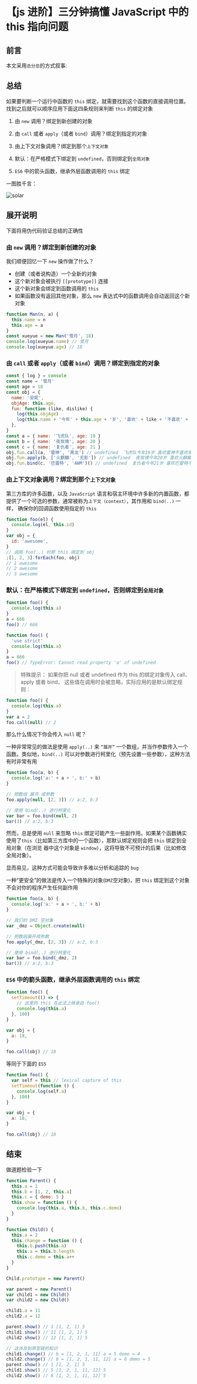 # 【js 进阶】三分钟搞懂 JavaScript 中的 this 指向问题

## 前言

本文采用`总分总`的方式叙事:

## 总结

如果要判断一个运行中函数的 `this` 绑定，就需要找到这个函数的直接调用位置。找到之后就可以顺序应用下面这四条规则来判断 `this` 的绑定对象

1. 由 `new` 调用？绑定到新创建的对象

2. 由 `call` 或者 `apply`（或者 `bind`）调用？绑定到指定的对象

3. 由上下文对象调用？绑定到那个`上下文对象`

4. 默认：在严格模式下绑定到 `undefined`，否则绑定到`全局对象`

5. `ES6` 中的箭头函数，继承外层函数调用的 `this` 绑定

一图胜千言：

![solar](../public/images/this.jpg)

## 展开说明

下面将用伪代码验证总结的正确性

### 由 `new` 调用？绑定到新创建的对象

我们顺便回忆一下 `new` 操作做了什么？

- 创建（或者说构造）一个全新的对象
- 这个新对象会被执行 `[[prototype]]` 连接
- 这个新对象会绑定到函数调用的 `this`
- 如果函数没有返回其他对象，那么 `new` 表达式中的函数调用会自动返回这个新对象

```js
function Man(n, a) {
  this.name = n
  this.age = a
}
const xueyue = new Man('雪月', 18)
console.log(xueyue.name) // 雪月
console.log(xueyue.age) // 18
```

### 由 `call` 或者 `apply`（或者 `bind`）调用？绑定到指定的对象

```js
const { log } = console
const name = '雪月'
const age = 18
const obj = {
  name: '安妮',
  objAge: this.age,
  fun: function (like, dislike) {
    log(this.objAge)
    log(this.name + '今年' + this.age + '岁', '喜欢' + like + '不喜欢' + dislike)
  },
}
const a = { name: '飞虎队', age: 19 }
const b = { name: '夜玫瑰', age: 20 }
const c = { name: '复仇者', age: 21 }
obj.fun.call(a, '雷神', '黑龙') // undefined  飞虎队今年19岁 喜欢雷神不喜欢黑龙
obj.fun.apply(b, ['火麒麟', '无影']) // undefined  夜玫瑰今年20岁 喜欢火麒麟不喜欢无影
obj.fun.bind(c, '巴雷特', 'AWM')() // undefined  复仇者今年21岁 喜欢巴雷特不喜欢AWM
```

### 由上下文对象调用？绑定到那个`上下文对象`

第三方库的许多函数，以及 `JavaScript` 语言和宿主环境中许多新的内置函数，都提供了一个可选的参数，通常被称为`上下文（context）`，其作用和 `bind(..)` 一样，
确保你的回调函数使用指定的 `this`

```js
function foo(el) {
  console.log(el, this.id)
}
var obj = {
  id: 'awesome',
}
// 调用 foo(..) 时把 this 绑定到 obj
;[1, 2, 3].forEach(foo, obj)
// 1 awesome
// 2 awesome
// 3 awesome
```

### 默认：在严格模式下绑定到 `undefined`，否则绑定到`全局对象`

```js
function foo() {
  console.log(this.a)
}
a = 666
foo() // 666
```

```js
function foo() {
  'use strict'
  console.log(this.a)
}
a = 666
foo() // TypeError: Cannot read property 'a' of undefined
```

> 特殊提示： 如果你把 null 或者 undefined 作为 this 的绑定对象传入 call、apply 或者 bind，
> 这些值在调用时会被忽略，实际应用的是默认绑定规则：

```js
function foo() {
  console.log(this.a)
}
var a = 2
foo.call(null) // 2
```

那么什么情况下你会传入 `null` 呢？

一种非常常见的做法是使用 `apply(..)` 来 `“展开”` 一个数组，并当作参数传入一个函数。类似地，`bind(..)` 可以对参数进行柯里化（预先设置一些参数），这种方法有时非常有用

```js
function foo(a, b) {
  console.log('a:' + a + ', b:' + b)
}

// 把数组 展开 成参数
foo.apply(null, [2, 3]) // a:2, b:3

// 使用 bind(..) 进行柯里化
var bar = foo.bind(null, 2)
bar(3) // a:2, b:3
```

然而，总是使用 `null` 来忽略 `this` 绑定可能产生一些副作用。如果某个函数确实使用了`this`（比如第三方库中的一个函数），那默认绑定规则会把 `this` 绑定到全局对象（在浏览
器中这个对象是 `window`），这将导致不可预计的后果（比如修改全局对象）。

显而易见，这种方式可能会导致许多难以分析和追踪的 `bug`

一种“更安全”的做法是传入一个特殊的对象(`DMZ`空对象)，把 `this` 绑定到这个对象不会对你的程序产生任何副作用

```js
function foo(a, b) {
  console.log('a:' + a + ', b:' + b)
}

// 我们的 DMZ 空对象
var _dmz = Object.create(null)

// 把数组展开成参数
foo.apply(_dmz, [2, 3]) // a:2, b:3

// 使用 bind(..) 进行柯里化
var bar = foo.bind(_dmz, 2)
bar(3) // a:2, b:3
```

### `ES6` 中的箭头函数，继承外层函数调用的 `this` 绑定

```js
function foo() {
  setTimeout(() => {
    // 这里的 this 在此法上继承自 foo()
    console.log(this.a)
  }, 100)
}

var obj = {
  a: 18,
}

foo.call(obj) // 18
```

等同于下面的 `ES5`

```js
function foo() {
  var self = this // lexical capture of this
  setTimeout(function () {
    console.log(self.a)
  }, 100)
}

var obj = {
  a: 18,
}

foo.call(obj) // 18
```

## 结束

做道题检验一下

```js
function Parent() {
  this.a = 1
  this.b = [1, 2, this.a]
  this.c = { demo: 5 }
  this.show = function () {
    console.log(this.a, this.b, this.c.demo)
  }
}

function Child() {
  this.a = 2
  this.change = function () {
    this.b.push(this.a)
    this.a = this.b.length
    this.c.demo = this.a++
  }
}

Child.prototype = new Parent()

var parent = new Parent()
var child1 = new Child()
var child2 = new Child()

child1.a = 11
child2.a = 12

parent.show() // 1 [1, 2, 1] 5
child1.show() // 11 [1, 2, 1] 5
child2.show() // 12 [1, 2, 1] 5

// 这涉及到原型链的知识
child1.change() // b = [1, 2, 1, 11] a = 5 demo = 4
child2.change() // b = [1, 2, 1, 11, 12] a = 6 demo = 5
parent.show() // 1 [1, 2, 1] 5
child1.show() // 5 [1, 2, 1, 11, 12] 5
child2.show() // 6 [1, 2, 1, 11, 12] 5
```
